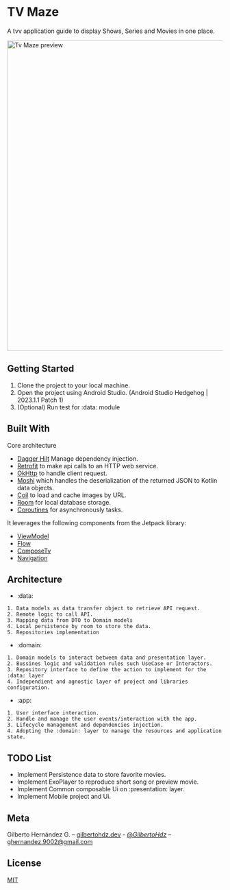 # TV Maze

A tvv application guide to display Shows, Series and Movies in one place.

<img src="assets/tvmaze.gif" alt="Tv Maze preview" width="724" />


## Getting Started

1. Clone the project to your local machine.
2. Open the project using Android Studio. (Android Studio Hedgehog | 2023.1.1 Patch 1)
3. (Optional) Run test for :data: module

## Built With

Core architecture 

* [Dagger Hilt](https://developer.android.com/training/dependency-injection/hilt-android) Manage dependency injection.
* [Retrofit](https://square.github.io/retrofit/) to make api calls to an HTTP web service.
* [OkHttp](https://square.github.io/okhttp/) to handle client request.
* [Moshi](https://github.com/square/moshi) which handles the deserialization of the returned JSON to Kotlin data objects.
* [Coil](https://coil-kt.github.io/coil/compose/) to load and cache images by URL.
* [Room](https://developer.android.com/training/data-storage/room) for local database storage.
* [Coroutines](https://developer.android.com/kotlin/coroutines) for asynchronously tasks. 

It leverages the following components from the Jetpack library:

* [ViewModel](https://developer.android.com/topic/libraries/architecture/viewmodel)
* [Flow](https://developer.android.com/kotlin/flow)
* [ComposeTv](https://developer.android.com/training/tv/playback/compose)
* [Navigation](https://developer.android.com/topic/libraries/architecture/navigation/)

## Architecture
* :data:
```
1. Data models as data transfer object to retrieve API request.
2. Remote logic to call API.
3. Mapping data from DTO to Domain models 
4. Local persistence by room to store the data.
5. Repositories implementation
```
* :domain:
```
1. Domain models to interact between data and presentation layer.
2. Bussines logic and validation rules such UseCase or Interactors.
3. Repository interface to define the action to implement for the :data: layer
4. Independient and agnostic layer of project and libraries configuration.
```
* :app:
```
1. User interface interaction.
2. Handle and manage the user events/interaction with the app.
3. Lifecycle management and dependencies injection.
4. Adopting the :domain: layer to manage the resources and application state.
```

## TODO List
* Implement Persistence data to store favorite movies.
* Implement ExoPlayer to reproduce short song or preview movie.
* Implement Common composable Ui on :presentation: layer.
* Implement Mobile project and Ui.

## Meta
Gilberto Hernández G. – [gilbertohdz.dev](https://gilbertohdz.dev/) - [@_GilbertoHdz_](https://twitter.com/_GilbertoHdz_) – ghernandez.9002@gmail.com

## License
[MIT](https://choosealicense.com/licenses/mit/)